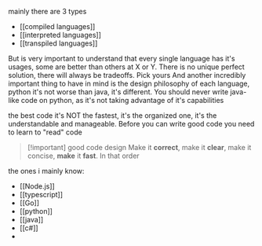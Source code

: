 mainly there are 3 types
- [[compiled languages]]
- [[interpreted languages]]
- [[transpiled languages]]

But is very important to understand that every single language has it's usages, some are better than others at X or Y. There is no unique perfect solution, there will always be tradeoffs. Pick yours 
And another incredibly important thing to have in mind is the design philosophy of each language, python it's not worse than java, it's different. You should never write java-like code on python, as it's not taking advantage of it's capabilities

the best code it's NOT the fastest, it's the organized one, it's the understandable and manageable. Before you can write good code you need to learn to "read" code

>[!important] good code design
>Make it **correct**, make it **clear**, make it concise, **make** it **fast**. In that order 
>

the ones i mainly know:

- [[Node.js]]
- [[typescript]]
- [[Go]]
- [[python]]
- [[java]]
- [[c#]]
- 
